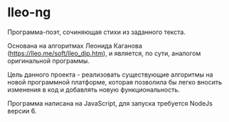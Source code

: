 # lleo-ng

Программа-поэт, сочиняющая стихи из заданного текста.

Основана на алгоритмах Леонида Каганова (https://lleo.me/soft/lleo_dip.htm), и является, по сути, аналогом оригинальной программы.

Цель данного проекта - реализовать существующие алгоритмы на новой программной платформе, которая позволила бы легко вносить изменения в код и добавлять новую функциональность.

Программа написана на JavaScript, для запуска требуется NodeJs версии 6.
